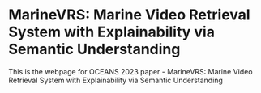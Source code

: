 # MarineVRS: Marine Video Retrieval System with Explainability via Semantic Understanding

This is the webpage for OCEANS 2023 paper - MarineVRS: Marine Video Retrieval System with Explainability via Semantic Understanding
